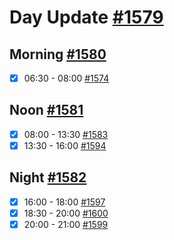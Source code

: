 # Day Update [#1579](https://github.com/sentrei/sentrei/issues/1579)

## Morning [#1580](https://github.com/sentrei/sentrei/issues/1580)

- [x] 06:30 - 08:00 [#1574](https://github.com/sentrei/sentrei/issues/1574)

## Noon [#1581](https://github.com/sentrei/sentrei/issues/1581)

- [x] 08:00 - 13:30 [#1583](https://github.com/sentrei/sentrei/issues/1583)
- [x] 13:30 - 16:00 [#1594](https://github.com/sentrei/sentrei/issues/1594)

## Night [#1582](https://github.com/sentrei/sentrei/issues/1582)

- [x] 16:00 - 18:00 [#1597](https://github.com/sentrei/sentrei/issues/1597)
- [x] 18:30 - 20:00 [#1600](https://github.com/sentrei/sentrei/issues/1600)
- [x] 20:00 - 21:00 [#1599](https://github.com/sentrei/sentrei/issues/1599)
